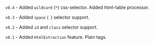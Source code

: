 `v0.4` - Added `wildcard` (`*`) css-selector. Added html-table processor.

`v0.3` - Added `space` (` `) selector support.

`v0.2` - Added `id` and `class` selector support.

`v0.1` - Added `HtmlExtraction` feature. Plain tags.